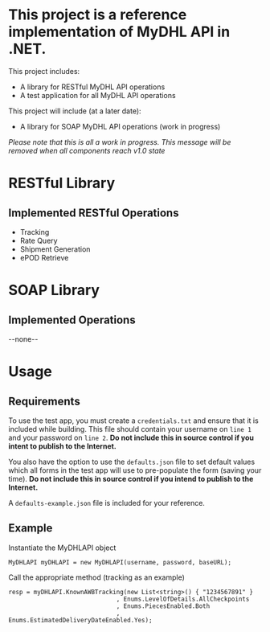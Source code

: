 This project is a reference implementation of MyDHL API in .NET.
============================================================

This project includes:
* A library for RESTful MyDHL API operations
* A test application for all MyDHL API operations

This project will include (at a later date):
* A library for SOAP MyDHL API operations (work in progress)

_Please note that this is all a work in progress. This message will be removed when all components reach v1.0 state_

RESTful Library
===============

Implemented RESTful Operations
------------------------------

* Tracking
* Rate Query
* Shipment Generation
* ePOD Retrieve

SOAP Library
============

Implemented Operations
----------------------

--none--

Usage
=====

Requirements
-------

To use the test app, you must create a `credentials.txt` and ensure that it is included while building. This file should contain your username on `line 1` and your password on `line 2`. __Do not include this in source control if you intent to publish to the Internet.__

You also have the option to use the `defaults.json` file to set default values which all forms in the test app will use to pre-populate the form (saving your time). __Do not include this in source control if you intend to publish to the Internet.__

A `defaults-example.json` file is included for your reference.

Example
----
Instantiate the MyDHLAPI object

    MyDHLAPI myDHLAPI = new MyDHLAPI(username, password, baseURL);

Call the appropriate method (tracking as an example)

    resp = myDHLAPI.KnownAWBTracking(new List<string>() { "1234567891" }
                                  , Enums.LevelOfDetails.AllCheckpoints
                                  , Enums.PiecesEnabled.Both
                                  , Enums.EstimatedDeliveryDateEnabled.Yes);

